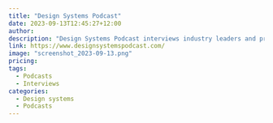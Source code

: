 ```yaml
---
title: "Design Systems Podcast"
date: 2023-09-13T12:45:27+12:00
author:
description: "Design Systems Podcast interviews industry leaders and product makers to share best practices and explore the areas where design and development come together."
link: https://www.designsystemspodcast.com/
image: "screenshot_2023-09-13.png"
pricing:
tags:
  - Podcasts
  - Interviews
categories:
  - Design systems
  - Podcasts
---
```

